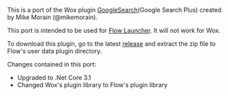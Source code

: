 This is a port of the Wox plugin [GoogleSearch](https://github.com/mikemorain/Wox.Plugin.GoogleSearch)(Google Search Plus) created by Mike Morain (@mikemorain).

This port is intended to be used for [Flow Launcher](https://github.com/Flow-Launcher/Flow.Launcher). It will not work for Wox.

To download this plugin, go to the latest [release](https://github.com/jjw24/Wox.Plugin.GoogleSearch/releases/latest) and extract the zip file to Flow's user data plugin directory.

Changes contained in this port:

- Upgraded to .Net Core 3.1
- Changed Wox's plugin library to Flow's plugin library